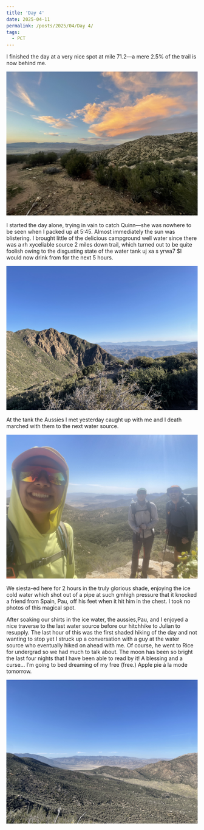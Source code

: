 ```yaml
---
title: 'Day 4'
date: 2025-04-11
permalink: /posts/2025/04/Day 4/
tags:
  - PCT
---
```


I finished the day at a very nice spot at mile 71.2—a mere 2.5% of the trail is now behind me.

![sunset](/images/IMG_4455.jpeg)

I started the day alone, trying in vain to catch Quinn—she was nowhere to be seen when I packed up at 5:45. Almost immediately the sun was blistering. I brought little of the delicious campground well water since there was a rh xyceliable source 2 miles down trail, which turned out to be quite foolish owing to the disgusting state of the water tank uj xa s yrwa7 $I would now drink from for the next 5 hours. 

![nice-mountain](/images/IMG_4442.jpeg)

At the tank the Aussies  I met yesterday caught up with me and I death marched with them to the next water source.

![aussies](/images/IMG_4449.jpeg)

We siesta-ed here for 2 hours in the truly glorious shade, enjoying the ice cold water which shot out of a pipe at such gmhigh pressure that it knocked a friend from Spain, Pau, off his feet when it hit him in the chest. I took no photos of this magical spot.

After soaking our shirts in the ice water, the aussies,Pau, and I enjoyed a nice traverse to the last water source before our hitchhike to Julian to resupply. The last hour of this was the first shaded hiking of the day and not wanting to stop yet I struck up a conversation with a guy at the water source who eventually hiked on ahead with me. Of course, he went to Rice for undergrad so we had much to talk about. The moon has been so bright the last four nights that I have been able to read by it! A blessing and a curse… I’m going to bed dreaming of my free (free.) Apple pie à la mode tomorrow.

![mountain](/images/IMG_4452.jpeg)